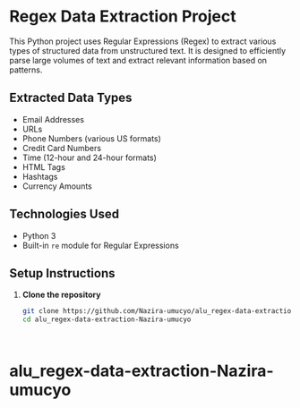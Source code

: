 # Regex Data Extraction Project

This Python project uses Regular Expressions (Regex) to extract various types of structured data from unstructured text. It is designed to efficiently parse large volumes of text and extract relevant information based on patterns.

## Extracted Data Types

- Email Addresses  
- URLs  
- Phone Numbers (various US formats)  
- Credit Card Numbers  
- Time (12-hour and 24-hour formats)  
- HTML Tags  
- Hashtags  
- Currency Amounts  

## Technologies Used

- Python 3  
- Built-in `re` module for Regular Expressions  

## Setup Instructions

1. **Clone the repository**  
   ```bash
   git clone https://github.com/Nazira-umucyo/alu_regex-data-extraction-Nazira-umucyo.git
   cd alu_regex-data-extraction-Nazira-umucyo




# alu_regex-data-extraction-Nazira-umucyo
